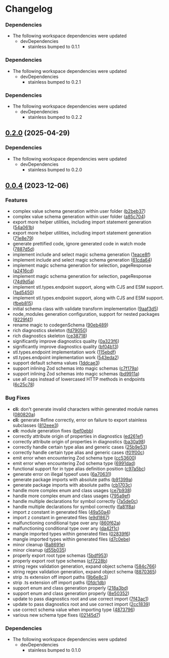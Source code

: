 # Changelog

### Dependencies

- The following workspace dependencies were updated
  - devDependencies
    - stainless bumped to 0.1.1

### Dependencies

* The following workspace dependencies were updated
  * devDependencies
    * stainless bumped to 0.2.1

### Dependencies

* The following workspace dependencies were updated
  * devDependencies
    * stainless bumped to 0.2.2

## [0.2.0](https://github.com/stainless-api/stl-api/compare/ts-to-zod-v0.0.5...ts-to-zod-v0.2.0) (2025-04-29)


### Dependencies

* The following workspace dependencies were updated
  * devDependencies
    * stainless bumped to 0.2.0

## [0.0.4](https://github.com/stainless-api/stl-api/compare/ts-to-zod-v0.0.3...ts-to-zod-v0.0.4) (2023-12-06)

### Features

- complex value schema generation within user folder ([b2beb37](https://github.com/stainless-api/stl-api/commit/b2beb376b335dc395db6c09434be4d0524c73382))
- complex value schema generation within user folder ([a85c704](https://github.com/stainless-api/stl-api/commit/a85c7049fe6596da11250caf2424b84a39156b11))
- export more helper utilities, including import statement generation ([54a061b](https://github.com/stainless-api/stl-api/commit/54a061b44040378021ff18491675c0f612c4beeb))
- export more helper utilities, including import statement generation ([71e8e79](https://github.com/stainless-api/stl-api/commit/71e8e79ba7834a996a07ed251ab993bfc83b9080))
- generate prettified code, ignore generated code in watch mode ([7887d5d](https://github.com/stainless-api/stl-api/commit/7887d5dbb8cc3027d87d19b95ba1564af655054f))
- implement include and select magic schema generation ([1eace8f](https://github.com/stainless-api/stl-api/commit/1eace8f14d9d56638e0061e7d081dbbc08710115))
- implement include and select magic schema generation ([61cda64](https://github.com/stainless-api/stl-api/commit/61cda64bac99dd9a42a5957f8a61afa951b2eb02))
- implement magic schema generation for selection, pageResponse ([a2416cd](https://github.com/stainless-api/stl-api/commit/a2416cded4cc56a8c2a7af0003dc65fce38335c2))
- implement magic schema generation for selection, pageResponse ([74d9d5a](https://github.com/stainless-api/stl-api/commit/74d9d5ac8261a81c3334b29b84be1acbd8d0ba1e))
- implement stl.types.endpoint support, along with CJS and ESM support. ([1ad5450](https://github.com/stainless-api/stl-api/commit/1ad54508f5dd83815886c26de9920917c96a1923))
- implement stl.types.endpoint support, along with CJS and ESM support. ([fbeb815](https://github.com/stainless-api/stl-api/commit/fbeb815ba4239bee4dd8d00ab04b4f34836cd481))
- initial schema class with validate transform implementation ([9aaf3d5](https://github.com/stainless-api/stl-api/commit/9aaf3d53dbb751e0283a23086d6341dbc3be9732))
- node_modules generation configuration, support for nested packages ([9229f41](https://github.com/stainless-api/stl-api/commit/9229f4129ab2491a250325148109ed5ef64ded1a))
- rename magic to codegenSchema ([90eb489](https://github.com/stainless-api/stl-api/commit/90eb4893dd3afd1faf4188702ab1e33a00a3248b))
- rich diagnostics skeleton ([fd79050](https://github.com/stainless-api/stl-api/commit/fd79050f223861ddea46dc34ec00a0c22121060c))
- rich diagnostics skeleton ([ce38718](https://github.com/stainless-api/stl-api/commit/ce38718cac70c1e2a7312ffe11e01146e44e485e))
- significantly improve diagnostics quality ([0a323f6](https://github.com/stainless-api/stl-api/commit/0a323f67a8157e8239e8bd7da5c7e41f2d8531f6))
- significantly improve diagnostics quality ([bf04b13](https://github.com/stainless-api/stl-api/commit/bf04b137bda7de73680c577ace0d2df50c859637))
- stl.types.endpoint implementation work ([115ebdf](https://github.com/stainless-api/stl-api/commit/115ebdf2bcf78a0dc0e4fc1ac00d0916bd540bf0))
- stl.types.endpoint implementation work ([543eda2](https://github.com/stainless-api/stl-api/commit/543eda2840e392c455d2bb0fcccaea85a31dff69))
- support default schema values ([1ddcae3](https://github.com/stainless-api/stl-api/commit/1ddcae3a37e98fd77b82fd9169e16c41d8c40032))
- support inlining Zod schemas into magic schemas ([c7f179a](https://github.com/stainless-api/stl-api/commit/c7f179a74475ade23efefa63ac08f251cbef7a90))
- support inlining Zod schemas into magic schemas ([bd9911a](https://github.com/stainless-api/stl-api/commit/bd9911ab7a970d4443fa839dae8882cbf6ac5f23))
- use all caps instead of lowercased HTTP methods in endpoints ([6c25c78](https://github.com/stainless-api/stl-api/commit/6c25c78e54dd4e0b3008bed22ef235e441d56dca))

### Bug Fixes

- **cli:** don't generate invalid characters within generated module names ([080820a](https://github.com/stainless-api/stl-api/commit/080820a0841b0ae53e23174b8af0568b53c2e67f))
- **cli:** generate Refine correctly, error on failure to export stainless subclasses ([812eee3](https://github.com/stainless-api/stl-api/commit/812eee396af62c9e40faf97d6ba23277e713608f))
- **cli:** module generation fixes ([bef0ebb](https://github.com/stainless-api/stl-api/commit/bef0ebbba7e6a06c16655754d8fb7e160d1912d3))
- correctly attribute origin of properties in diagnostics ([ed261ef](https://github.com/stainless-api/stl-api/commit/ed261efbf546f8c7877cf623c008abccff20b469))
- correctly attribute origin of properties in diagnostics ([ba30a98](https://github.com/stainless-api/stl-api/commit/ba30a98a37bc079efb155d3875ad16e3c8cca386))
- correctly handle certain type alias and generic cases ([25b9e53](https://github.com/stainless-api/stl-api/commit/25b9e536500125c3e53dc80c9c7f389cf5d59414))
- correctly handle certain type alias and generic cases ([f01f00c](https://github.com/stainless-api/stl-api/commit/f01f00cee21ba26ee634bde37546d2f47f0cb556))
- emit error when encountering Zod schema type ([cc53600](https://github.com/stainless-api/stl-api/commit/cc536009cb522a08109defaefd4fb773e796909e))
- emit error when encountering Zod schema type ([6991dad](https://github.com/stainless-api/stl-api/commit/6991dad03d22172f515280f6cfabcecabb7dd61b))
- functional support for in type alias definition position ([c97a5bc](https://github.com/stainless-api/stl-api/commit/c97a5bc955fd748cf38e631f39a2d76148b7a85d))
- generate error on illegal typeof uses ([6a70631](https://github.com/stainless-api/stl-api/commit/6a70631c0e919081cb3f132790e89a9cae57656e))
- generate package imports with absolute paths ([b91399a](https://github.com/stainless-api/stl-api/commit/b91399ab4dceaad28534a01a41284b51b029f6d4))
- generate package imports with absolute paths ([cb1703c](https://github.com/stainless-api/stl-api/commit/cb1703cedf7f8e339eff192069b318fd3dbf52d4))
- handle more complex enum and class usages ([ce7b938](https://github.com/stainless-api/stl-api/commit/ce7b93866138d63568c31a4a7c1f95ce6932b2b7))
- handle more complex enum and class usages ([795a9ef](https://github.com/stainless-api/stl-api/commit/795a9efca2cf8602a80cc2fa914f38c3ddf8cc57))
- handle multiple declarations for symbol correctly ([7a5de0c](https://github.com/stainless-api/stl-api/commit/7a5de0cbbd8078e33273c75bf041bce10ef09af7))
- handle multiple declarations for symbol correctly ([fa81f8a](https://github.com/stainless-api/stl-api/commit/fa81f8a66e63f7dbe48a582beb5e90e584040b23))
- import z constant in generated files ([49a50a4](https://github.com/stainless-api/stl-api/commit/49a50a43a098dd5a50f203ed72be70cbd170e1aa))
- import z constant in generated files ([e9d1867](https://github.com/stainless-api/stl-api/commit/e9d1867907fb59e8f151f182fd2f314226c8f167))
- malfunctioning conditional type over any ([860f62a](https://github.com/stainless-api/stl-api/commit/860f62ae8f38ef8dd1cb3169fcb98ad93025583e))
- malfunctioning conditional type over any ([da42f1c](https://github.com/stainless-api/stl-api/commit/da42f1c0ec27df292e8b2433734f751e1953ef9d))
- mangle imported types within generated files ([02839f6](https://github.com/stainless-api/stl-api/commit/02839f636ca4484a17de22b975fd8a78f33b4f3c))
- mangle imported types within generated files ([d7c0ebe](https://github.com/stainless-api/stl-api/commit/d7c0ebec0a8d149d591d2bcf27405aff551deef7))
- minor cleanup ([8a8691e](https://github.com/stainless-api/stl-api/commit/8a8691e3d2ac6e5645800bc21a15952909e660c8))
- minor cleanup ([d55b035](https://github.com/stainless-api/stl-api/commit/d55b0356f56ba4791b310f2d7364668f825ecdf9))
- properly export root type schemas ([5bdf953](https://github.com/stainless-api/stl-api/commit/5bdf953d5ed2dd1edf9fab34c15531a89df13dbc))
- properly export root type schemas ([cf7228b](https://github.com/stainless-api/stl-api/commit/cf7228bb38021b4696c50b6ea00f7856379fa048))
- string regex validation generation, expand object schema ([584c766](https://github.com/stainless-api/stl-api/commit/584c766b48616b82bf4083e489ae5583249d1b50))
- string regex validation generation, expand object schema ([8870365](https://github.com/stainless-api/stl-api/commit/8870365a1ebd640888a24c3438d889a521deca7e))
- strip .ts extension off import paths ([9b6e8c3](https://github.com/stainless-api/stl-api/commit/9b6e8c3baa7e26f06a624c22a5eb69bcfd68c522))
- strip .ts extension off import paths ([0fdc1db](https://github.com/stainless-api/stl-api/commit/0fdc1dbd7e74e5d03b342c21f735874406db9d92))
- support enum and class generation properly ([218a3bd](https://github.com/stainless-api/stl-api/commit/218a3bdc91a37bcee9406c6200cb9a5856c7e418))
- support enum and class generation properly ([8e50352](https://github.com/stainless-api/stl-api/commit/8e5035263b4bde0ecabcf1cc44419267ffcc3543))
- update to pass diagnostics root and use correct import ([7f43ac1](https://github.com/stainless-api/stl-api/commit/7f43ac1be1d065383f626712d7104e7047db4702))
- update to pass diagnostics root and use correct import ([2cc1839](https://github.com/stainless-api/stl-api/commit/2cc18398dfdc74e85fe316d7638cdc9377ad8673))
- use correct schema value when importing type ([4873796](https://github.com/stainless-api/stl-api/commit/4873796c6925aa3b6bb321f5a50e1eb02cef584d))
- various new schema type fixes ([02145d7](https://github.com/stainless-api/stl-api/commit/02145d73243988d829a4bb9e683c5e4737aaf290))

### Dependencies

- The following workspace dependencies were updated
  - devDependencies
    - stainless bumped to 0.1.0
